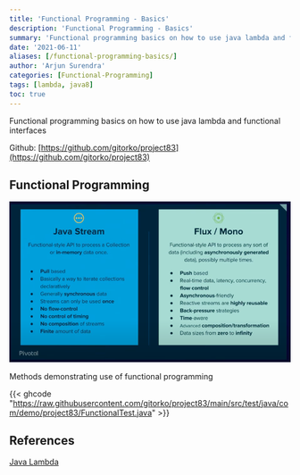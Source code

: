 ```yaml
---
title: 'Functional Programming - Basics'
description: 'Functional Programming - Basics'
summary: 'Functional programming basics on how to use java lambda and functional interfaces'
date: '2021-06-11'
aliases: [/functional-programming-basics/]
author: 'Arjun Surendra'
categories: [Functional-Programming]
tags: [lambda, java8]
toc: true
---
```


Functional programming basics on how to use java lambda and functional interfaces

Github: [https://github.com/gitorko/project83](https://github.com/gitorko/project83)


## Functional Programming

![](img01.png)

Methods demonstrating use of functional programming

{{< ghcode "https://raw.githubusercontent.com/gitorko/project83/main/src/test/java/com/demo/project83/FunctionalTest.java" >}}


## References

[Java Lambda](https://docs.oracle.com/javase/tutorial/java/javaOO/lambdaexpressions.html)
